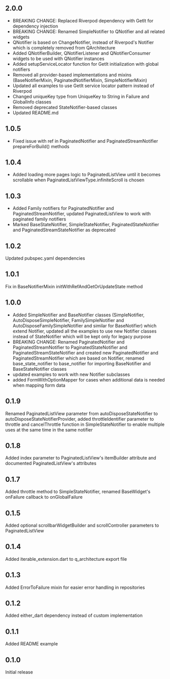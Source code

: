 ## 2.0.0

- BREAKING CHANGE: Replaced Riverpod dependency with GetIt for dependency
  injection
- BREAKING CHANGE: Renamed SimpleNotifier to QNotifier and all related widgets
- QNotifier is based on ChangeNotifier, instead of Riverpod's Notifier which is
  completely removed from QArchitecture
- Added QNotifierBuilder, QNotifierListener and QNotifierConsumer widgets to be
  used with QNotifier instances
- Added setupServiceLocator function for GetIt initialization with global
  notifiers
- Removed all provider-based implementations and mixins (BaseNotifierMixin,
  PaginatedNotifierMixin, SimpleNotifierMixin)
- Updated all examples to use GetIt service locator pattern instead of Riverpod
- Changed uniqueKey type from UniqueKey to String in Failure and GlobalInfo
  classes
- Removed deprecated StateNotifier-based classes
- Updated README.md

## 1.0.5

- Fixed issue with ref in PaginatedNotifier and PaginatedStreamNotifier
  prepareForBuild() methods

## 1.0.4

- Added loading more pages logic to PaginatedListView until it becomes
  scrollable when PaginatedListViewType.infiniteScroll is chosen

## 1.0.3

- Added Family notifiers for PaginatedNotifier and PaginatedStreamNotifier,
  updated PaginatedListView to work with paginated family notifiers
- Marked BaseStateNotifier, SimpleStateNotifier, PaginatedStateNotifier and
  PaginatedStreamStateNotifier as deprecated

## 1.0.2

Updated pubspec.yaml dependencies

## 1.0.1

Fix in BaseNotifierMixin initWithRefAndGetOrUpdateState method

## 1.0.0

- Added SimpleNotifier and BaseNotifier classes (SimpleNotifier,
  AutoDisposeSimpleNotifier, FamilySimpleNotifier and
  AutoDisposeFamilySimpleNotifier and similar for BaseNotifier) which extend
  Notifier, updated all the examples to use new Notifier classes instead of
  StateNotifier which will be kept only for legacy purpose
- BREAKING CHANGE: Renamed PaginatedNotifier and PaginatedStreamNotifier to
  PaginatedStateNotifier and PaginatedStreamStateNotifier and created new
  PaginatedNotifier and PaginatedStreamNotifier which are based on Notifier,
  renamed base_state_notifier to base_notifier for importing BaseNotifier and
  BaseStateNotifier classes
- updated examples to work with new Notifier subclasses
- added FormWithOptionMapper for cases when additional data is needed when
  mapping form data

## 0.1.9

Renamed PaginatedListView parameter from autoDisposeStateNotifier to
autoDisposeStateNotifierProvider, added throttleIdentifier parameter to throttle
and cancelThrottle function in SimpleStateNotifier to enable multiple uses at
the same time in the same notifier

## 0.1.8

Added index parameter to PaginatedListView's itemBuilder attribute and
documented PaginatedListView's attributes

## 0.1.7

Added throttle method to SimpleStateNotifier, renamed BaseWidget's onFailure
callback to onGlobalFailure

## 0.1.5

Added optional scrollbarWidgetBuilder and scrollController parameters to
PaginatedListView

## 0.1.4

Added iterable_extension.dart to q_architecture export file

## 0.1.3

Added ErrorToFailure mixin for easier error handling in repositories

## 0.1.2

Added either_dart dependency instead of custom implementation

## 0.1.1

Added README example

## 0.1.0

Initial release
